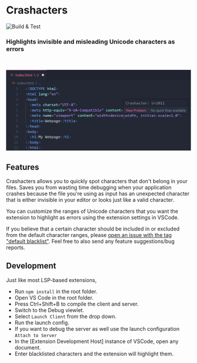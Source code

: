 # Crashacters
![Build & Test](https://github.com/davidreis97/Crashacters/actions/workflows/main.yml/badge.svg)

### Highlights invisible and misleading Unicode characters as errors
<br/>

![Example](assets/screenshots/misleadinghyphen1.png)

## Features

Crashacters allows you to quickly spot characters that don't belong in your files. Saves you from wasting time debugging when your application crashes because the file you're using as input has an unexpected character that is either invisible in your editor or looks just like a valid character.

You can customize the ranges of Unicode characters that you want the extension to highlight as errors using the extension settings in VSCode. 

If you believe that a certain character should be included in or excluded from the default character ranges, please [open an issue with the tag "default blacklist"](https://github.com/davidreis97/Crashacters/issues/new). Feel free to also send any feature suggestions/bug reports.

## Development

Just like most LSP-based extensions,

- Run `npm install` in the root folder.
- Open VS Code in the root folder.
- Press Ctrl+Shift+B to compile the client and server.
- Switch to the Debug viewlet.
- Select `Launch Client` from the drop down.
- Run the launch config.
- If you want to debug the server as well use the launch configuration `Attach to Server`
- In the [Extension Development Host] instance of VSCode, open any document.
- Enter blacklisted characters and the extension will highlight them.
